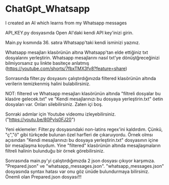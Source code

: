 # ChatGpt_Whatsapp

I created an AI which learns from my Whatsapp messages

API_KEY.py dosyasında Open AI'daki kendi API key'inizi girin.

Main.py kısmında 36. satıra Whatsapp'taki kendi isminizi yazınız.

Whatsapp mesajları klasörünün altına Whatsapp'tan elde ettiğiniz txt dosyalarını yerleştirin.
Whatsapp mesajlarını nasıl txt'ye dönüştğreceğinizi bilmiyorsanız şu linkte basiteçe anlatmış (https://youtube.com/shorts/7fbxTMX3fv8?feature=share)

Sonrasında filter.py dosyasını çalıştırdığınızda filtered klasörünün altında verilerin temizkenmiş halini bulabilirsiniz.

NOT: filtered ve Whatsapp mesajları klasörünün altında "filtreli dosyalar bu klasöre gelecek.txt" ve "Kendi mesajlarınızı bu dosyaya yerleştirin.txt" öetin dosyaları var. Onları silebilirsiniz. Zaten içi boş.

Sonraki adımlar için Youtube videomu izleyebilirsiniz.("https://youtu.be/80PyIs0FJ20")

Yeni eklemeler:
Filter.py dosyasındaki non-latins regex'ini kaldırdım. Çünkü, "ç","ö" gibi türkçede bulunan özel harfleri de çıkaruıyordu.
Örnek olmsı açısından "Kendi mesajlarınızı bu dosyaya yerleştirin.txt" dosyasının içine bir mesajlaşma koydum. Yine "filtered" klasörünün altında mesajlaşmaların filtreli halinin bulunduğu bir örnek görebilirsiniz.

Sonrasında main.py'yi çalıştırdığımızda 2 json dosyası çıkıyor karşımıza. "Prepared.json" ve "whatsapp_messages.json". "whatsapp_messages.json" dosyasında syntax hatası var onu göz ünüde bulundurmaya bilirsiniz. Önemli olan Prepared.json dosyası!!!
